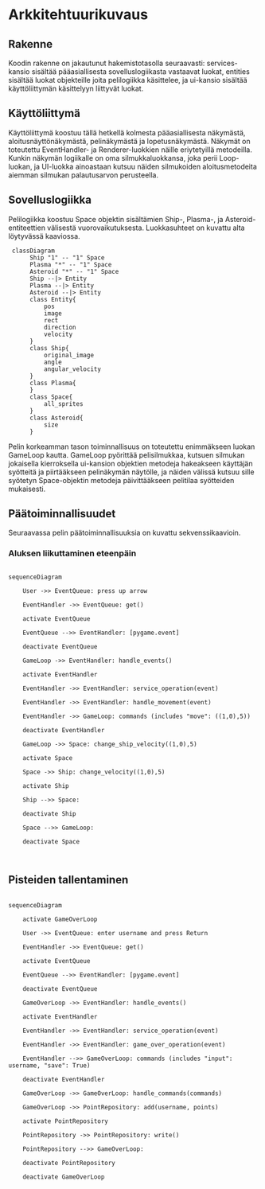 # Arkkitehtuurikuvaus

## Rakenne
Koodin rakenne on jakautunut hakemistotasolla seuraavasti: services-kansio sisältää pääasiallisesta sovelluslogiikasta vastaavat luokat, entities sisältää luokat objekteille joita pelilogiikka käsittelee, ja ui-kansio sisältää käyttöliittymän käsittelyyn liittyvät luokat.


## Käyttöliittymä
Käyttöliittymä koostuu tällä hetkellä kolmesta pääasiallisesta näkymästä, aloitusnäyttönäkymästä, pelinäkymästä ja lopetusnäkymästä. Näkymät on toteutettu EventHandler- ja Renderer-luokkien näille eriytetyillä metodeilla. Kunkin näkymän logiikalle on oma silmukkaluokkansa, joka perii Loop-luokan, ja UI-luokka ainoastaan kutsuu näiden silmukoiden aloitusmetodeita aiemman silmukan palautusarvon perusteella.


## Sovelluslogiikka
Pelilogiikka koostuu Space objektin sisältämien Ship-, Plasma-, ja Asteroid-entiteettien välisestä vuorovaikutuksesta. Luokkasuhteet on kuvattu alta löytyvässä kaaviossa.

```mermaid
 classDiagram
      Ship "1" -- "1" Space
      Plasma "*" -- "1" Space
      Asteroid "*" -- "1" Space
      Ship --|> Entity
      Plasma --|> Entity
      Asteroid --|> Entity
      class Entity{
          pos
          image
          rect
          direction
          velocity
      }
      class Ship{
          original_image
          angle
          angular_velocity
      }
      class Plasma{
      }
      class Space{
          all_sprites
      }
      class Asteroid{
          size
      }
```

Pelin korkeamman tason toiminnallisuus on toteutettu enimmäkseen luokan GameLoop kautta. GameLoop pyörittää pelisilmukkaa, kutsuen silmukan jokaisella kierroksella ui-kansion objektien metodeja hakeakseen käyttäjän syötteitä ja piirtääkseen pelinäkymän näytölle, ja näiden välissä kutsuu sille syötetyn Space-objektin metodeja päivittääkseen pelitilaa syötteiden mukaisesti. 

## Päätoiminnallisuudet

Seuraavassa pelin päätoiminnallisuuksia on kuvattu sekvenssikaavioin.

### Aluksen liikuttaminen eteenpäin

```mermaid

sequenceDiagram
  
    User ->> EventQueue: press up arrow
     
    EventHandler ->> EventQueue: get()
    
    activate EventQueue
    
    EventQueue -->> EventHandler: [pygame.event]
    
    deactivate EventQueue
    
    GameLoop ->> EventHandler: handle_events()
    
    activate EventHandler
    
    EventHandler ->> EventHandler: service_operation(event)
    
    EventHandler ->> EventHandler: handle_movement(event)
    
    EventHandler ->> GameLoop: commands (includes "move": ((1,0),5))
    
    deactivate EventHandler
    
    GameLoop ->> Space: change_ship_velocity((1,0),5)
    
    activate Space
    
    Space ->> Ship: change_velocity((1,0),5)
    
    activate Ship
    
    Ship -->> Space: 
    
    deactivate Ship
    
    Space -->> GameLoop: 
    
    deactivate Space
    
    
```

## Pisteiden tallentaminen

```mermaid

sequenceDiagram

    activate GameOverLoop
  
    User ->> EventQueue: enter username and press Return
     
    EventHandler ->> EventQueue: get()
    
    activate EventQueue
    
    EventQueue -->> EventHandler: [pygame.event]
    
    deactivate EventQueue
    
    GameOverLoop ->> EventHandler: handle_events()
    
    activate EventHandler
    
    EventHandler ->> EventHandler: service_operation(event)
    
    EventHandler ->> EventHandler: game_over_operation(event)
    
    EventHandler -->> GameOverLoop: commands (includes "input": username, "save": True)
    
    deactivate EventHandler
    
    GameOverLoop ->> GameOverLoop: handle_commands(commands)
    
    GameOverLoop ->> PointRepository: add(username, points)
    
    activate PointRepository
    
    PointRepository ->> PointRepository: write()
    
    PointRepository -->> GameOverLoop: 
    
    deactivate PointRepository
    
    deactivate GameOverLoop
    
```

